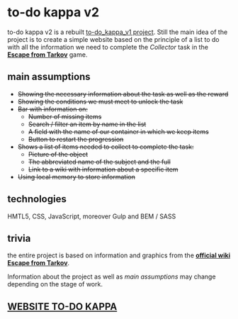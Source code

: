 # to-do kappa v2

to-do kappa v2 is a rebuilt [to-do_kappa_v1 project](https://github.com/ricc3/to-do_kappa_v1). Still the main idea of the project is to create a simple website based on the principle of a list to do with all the information we need to complete the _Collector_ task in the **[Escape from Tarkov](https://www.escapefromtarkov.com/)** game.

## main assumptions

- ~~Showing the necessary information about the task as well as the reward~~
- ~~Showing the conditions we must meet to unlock the task~~
- ~~Bar with information on:~~
  - ~~Number of missing items~~
  - ~~Search / filter an item by name in the list~~
  - ~~A field with the name of our container in which we keep items~~
  - ~~Button to restart the progression~~
- ~~Shows a list of items needed to collect to complete the task:~~
  - ~~Picture of the object~~
  - ~~The abbreviated name of the subject and the full~~
  - ~~Link to a wiki with information about a specific item~~
- ~~Using local memory to store information~~

## technologies

HMTL5, CSS, JavaScript, moreover Gulp and BEM / SASS

## trivia

the entire project is based on information and graphics from the **[official wiki Escape from Tarkov](https://escapefromtarkov.fandom.com/wiki/Escape_from_Tarkov_Wiki)**.

Information about the project as well as _main assumptions_ may change depending on the stage of work.

## **[WEBSITE TO-DO KAPPA](https://ricc3.github.io/to-do_kappa_v2/)**